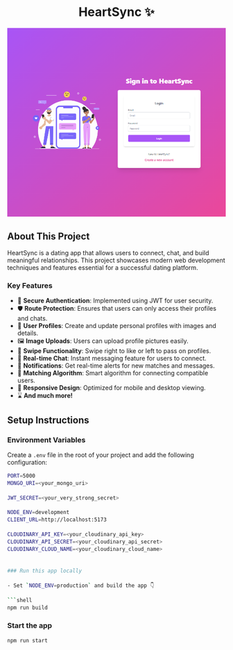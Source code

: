 <h1 align="center">HeartSync ✨</h1>

<p align="center">
  <img src="/client/public/readme-login.png" alt="Demo App" />
</p>

## About This Project

HeartSync is a dating app that allows users to connect, chat, and build meaningful relationships. This project showcases modern web development techniques and features essential for a successful dating platform.

### Key Features

- 🔐 **Secure Authentication**: Implemented using JWT for user security.
- 🛡️ **Route Protection**: Ensures that users can only access their profiles and chats.
- 👤 **User Profiles**: Create and update personal profiles with images and details.
- 🖼️ **Image Uploads**: Users can upload profile pictures easily.
- 🔄 **Swipe Functionality**: Swipe right to like or left to pass on profiles.
- 💬 **Real-time Chat**: Instant messaging feature for users to connect.
- 🔔 **Notifications**: Get real-time alerts for new matches and messages.
- 🤝 **Matching Algorithm**: Smart algorithm for connecting compatible users.
- 📱 **Responsive Design**: Optimized for mobile and desktop viewing.
- ⌛ **And much more!**

## Setup Instructions

### Environment Variables

Create a `.env` file in the root of your project and add the following configuration:

````bash
PORT=5000
MONGO_URI=<your_mongo_uri>

JWT_SECRET=<your_very_strong_secret>

NODE_ENV=development
CLIENT_URL=http://localhost:5173

CLOUDINARY_API_KEY=<your_cloudinary_api_key>
CLOUDINARY_API_SECRET=<your_cloudinary_api_secret>
CLOUDINARY_CLOUD_NAME=<your_cloudinary_cloud_name>


### Run this app locally

- Set `NODE_ENV=production` and build the app 👇

```shell
npm run build
````

### Start the app

```shell
npm run start
```
